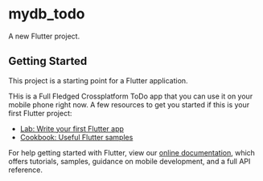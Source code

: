 # mydb_todo

A new Flutter project.

## Getting Started

This project is a starting point for a Flutter application.

THis is a Full Fledged Crossplatform ToDo app that you can use it on your mobile phone right now. 
A few resources to get you started if this is your first Flutter project:

- [Lab: Write your first Flutter app](https://flutter.dev/docs/get-started/codelab)
- [Cookbook: Useful Flutter samples](https://flutter.dev/docs/cookbook)

For help getting started with Flutter, view our
[online documentation](https://flutter.dev/docs), which offers tutorials,
samples, guidance on mobile development, and a full API reference.
